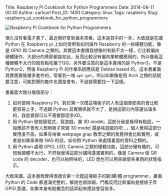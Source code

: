 Title: Raspberry Pi Cookbook for Python Programmers
Date: 2014-08-11 00:30
Author: carlcarl
Post_ID: 1400
Category: linux
Tags: raspberry
Slug: raspberry_pi_cookbook_for_python_programmers


![Raspberry Pi Cookbook for Python Programmers](http://i.imgur.com/3oE47eK.jpg)

很久沒有看電子書了，最近剛好拿到幾本來看，這本是其中的一本，大致就是在講 Python 在 Raspberry pi 上如何使用和如何操作 Raspberry 的一些硬體功能，像是 GPIO 和 Camera 之類的。其實這本書跟我想像的有點不太一樣，它比較偏向硬體操作，大部分的章節都是如此，反而比較沒有偏向單軟體應用的，所以像我這種硬體不太行的就有點吃癟了QQ。另外要注意的是這本書用的是 Python3，不是 Python2，然後 Raspberry Pi 的作業系統應該是 Debian based 的，這本書裏面其實需要裝蠻多套件的，常看到一堆 `apt-get`，所以如果像是用 Arch 之類的話就要注意，可能對應的套件也還是會有，不過就需要找一下這樣。

書裏面大致分幾個部分：

1. 如何使用 Raspberry Pi。對於第一次摸這塊板子的人有這個章節真的會比較更容易上手，不過跟 Python 其實關係就不大了，是說這部分內容還佔滿多的，我是覺得可以不需要那麼多XD。
2. 用 Python 做視窗程式，寫遊戲，畫 3D model。這部分我是覺得有點囧，一般應該不會有人想用板子來做 3D model 還是啥遊戲的吧...，個人覺得這部分實用度不高。如果有啥做 webpage grap 教學之類的我覺得會比較實用，或者是如果拿來做 NAS 的話，如何用 Python 來處理裏面的資料之類的。
3. 用 Python 處理 GPIO, LED, Camera 之類的硬體功能，這部分蠻有趣的，可惜我硬體不太行，不然我覺得這部分講得還滿實用的，像是 Camera 做 QR code 的 decoder，也可以拍照啥的，LED 燈也可以用來做很多東西的狀態指示。

大致來講，這本書我覺得很適合第一次摸這塊板子的韌(硬)體 programmer，裏面 Python 的 Code 都還滿完整的，解說也很詳細，門檻反而比較偏向是接板子弄 GPIO 那邊，如果本身有點概念的話弄起來應該會容易多。


